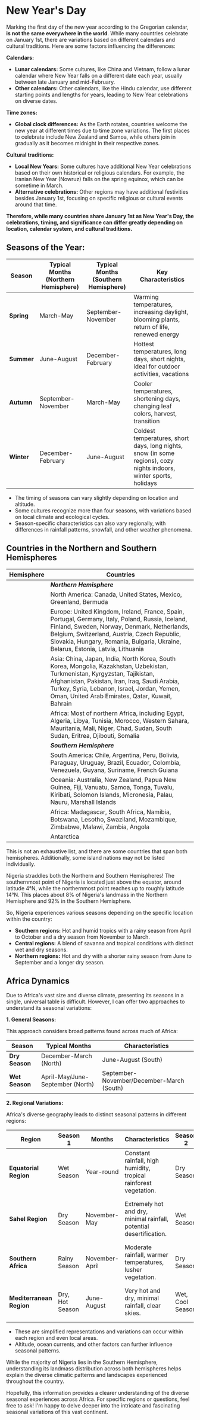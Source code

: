 # New Year's Day

Marking the first day of the new year according to the Gregorian calendar, **is not the same everywhere in the world**. While many countries celebrate on January 1st, there are variations based on different calendars and cultural traditions. Here are some factors influencing the differences:

**Calendars:**

* **Lunar calendars:** Some cultures, like China and Vietnam, follow a lunar calendar where New Year falls on a different date each year, usually between late January and mid-February.
* **Other calendars:** Other calendars, like the Hindu calendar, use different starting points and lengths for years, leading to New Year celebrations on diverse dates.

**Time zones:**

* **Global clock differences:** As the Earth rotates, countries welcome the new year at different times due to time zone variations. The first places to celebrate include New Zealand and Samoa, while others join in gradually as it becomes midnight in their respective zones.

**Cultural traditions:**

* **Local New Years:** Some cultures have additional New Year celebrations based on their own historical or religious calendars. For example, the Iranian New Year (Nowruz) falls on the spring equinox, which can be sometime in March.
* **Alternative celebrations:** Other regions may have additional festivities besides January 1st, focusing on specific religious or cultural events around that time.

**Therefore, while many countries share January 1st as New Year's Day, the celebrations, timing, and significance can differ greatly depending on location, calendar system, and cultural traditions.**


## Seasons of the Year:

| Season | Typical Months (Northern Hemisphere) | Typical Months (Southern Hemisphere) | Key Characteristics |
|---|---|---|---|
| **Spring** | March-May | September-November | Warming temperatures, increasing daylight, blooming plants, return of life, renewed energy |
| **Summer** | June-August | December-February | Hottest temperatures, long days, short nights, ideal for outdoor activities, vacations |
| **Autumn** | September-November | March-May | Cooler temperatures, shortening days, changing leaf colors, harvest, transition |
| **Winter** | December-February | June-August | Coldest temperatures, short days, long nights, snow (in some regions), cozy nights indoors, winter sports, holidays |

* The timing of seasons can vary slightly depending on location and altitude.
* Some cultures recognize more than four seasons, with variations based on local climate and ecological cycles.
* Season-specific characteristics can also vary regionally, with differences in rainfall patterns, snowfall, and other weather phenomena.


## Countries in the Northern and Southern Hemispheres

| Hemisphere | Countries |
|---|---|
| | ***Northern Hemisphere***|  |
| | North America: Canada, United States, Mexico, Greenland, Bermuda |
| | Europe: United Kingdom, Ireland, France, Spain, Portugal, Germany, Italy, Poland, Russia, Iceland, Finland, Sweden, Norway, Denmark, Netherlands, Belgium, Switzerland, Austria, Czech Republic, Slovakia, Hungary, Romania, Bulgaria, Ukraine, Belarus, Estonia, Latvia, Lithuania |
| | Asia: China, Japan, India, North Korea, South Korea, Mongolia, Kazakhstan, Uzbekistan, Turkmenistan, Kyrgyzstan, Tajikistan, Afghanistan, Pakistan, Iran, Iraq, Saudi Arabia, Turkey, Syria, Lebanon, Israel, Jordan, Yemen, Oman, United Arab Emirates, Qatar, Kuwait, Bahrain |
| | Africa: Most of northern Africa, including Egypt, Algeria, Libya, Tunisia, Morocco, Western Sahara, Mauritania, Mali, Niger, Chad, Sudan, South Sudan, Eritrea, Djibouti, Somalia |
| | ***Southern Hemisphere***| |
| | South America: Chile, Argentina, Peru, Bolivia, Paraguay, Uruguay, Brazil, Ecuador, Colombia, Venezuela, Guyana, Suriname, French Guiana |
| | Oceania: Australia, New Zealand, Papua New Guinea, Fiji, Vanuatu, Samoa, Tonga, Tuvalu, Kiribati, Solomon Islands, Micronesia, Palau, Nauru, Marshall Islands |
| | Africa: Madagascar, South Africa, Namibia, Botswana, Lesotho, Swaziland, Mozambique, Zimbabwe, Malawi, Zambia, Angola |
| | Antarctica | 

This is not an exhaustive list, and there are some countries that span both hemispheres. Additionally, some island nations may not be listed individually.

Nigeria straddles both the Northern and Southern Hemispheres! The southernmost point of Nigeria is located just above the equator, around latitude 4°N, while the northernmost point reaches up to roughly latitude 14°N. This places about 8% of Nigeria's landmass in the Northern Hemisphere and 92% in the Southern Hemisphere.

So, Nigeria experiences various seasons depending on the specific location within the country:

* **Southern regions:** Hot and humid tropics with a rainy season from April to October and a dry season from November to March.
* **Central regions:** A blend of savanna and tropical conditions with distinct wet and dry seasons.
* **Northern regions:** Hot and dry with a shorter rainy season from June to September and a longer dry season.

## Africa Dynamics
Due to Africa's vast size and diverse climate, presenting its seasons in a single, universal table is difficult. However, I can offer two approaches to understand its seasonal variations:

**1. General Seasons:**

This approach considers broad patterns found across much of Africa:

| Season | Typical Months | Characteristics |
|---|---|---|
| **Dry Season** | December-March (North) | June-August (South) | Less rainfall, increased sunshine, warmer temperatures, potential dryness and dust storms. |
| **Wet Season** | April-May/June-September (North) | September-November/December-March (South) | Higher rainfall, lusher vegetation, cooler temperatures, increased humidity. |

**2. Regional Variations:**

Africa's diverse geography leads to distinct seasonal patterns in different regions:

| Region | Season 1 | Months | Characteristics | Season 2 | Months | Characteristics |
|---|---|---|---|---|---|---|
| **Equatorial Region** | Wet Season | Year-round | Constant rainfall, high humidity, tropical rainforest vegetation. | Dry Season | None | No significant dry period. |
| **Sahel Region** | Dry Season | November-May | Extremely hot and dry, minimal rainfall, potential desertification. | Wet Season | June-October | Increased rainfall, greening vegetation, occasional flooding. |
| **Southern Africa** | Rainy Season | November-April | Moderate rainfall, warmer temperatures, lusher vegetation. | Dry Season | May-October | Cooler temperatures, less rainfall, drier landscapes. |
| **Mediterranean Region** | Dry, Hot Season | June-August | Very hot and dry, minimal rainfall, clear skies. | Wet, Cool Season | September-May | Moderate rainfall, cooler temperatures, greening vegetation. |

* These are simplified representations and variations can occur within each region and even local areas.
* Altitude, ocean currents, and other factors can further influence seasonal patterns.

While the majority of Nigeria lies in the Southern Hemisphere, understanding its landmass distribution across both hemispheres helps explain the diverse climatic patterns and landscapes experienced throughout the country.

Hopefully, this information provides a clearer understanding of the diverse seasonal experiences across Africa. For specific regions or questions, feel free to ask! I'm happy to delve deeper into the intricate and fascinating seasonal variations of this vast continent.
